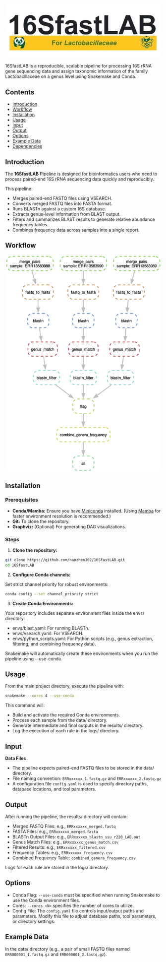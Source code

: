 ![Pipeline DAG](./docs/images/logo.jpg)

16SfastLAB is a reproducible, scalable pipeline for processing 16S rRNA gene sequencing data and assign taxonomic information of the family Lactobacillaceae on a genus level using Snakemake and Conda. 

## Contents

- [Introduction](#introduction)
- [Workflow](#workflow)
- [Installation](#installation)
- [Usage](#usage)
- [Input](#input)
- [Output](#output)
- [Options](#options)
- [Example Data](#example-data)
- [Dependencies](#dependencies)

## Introduction

The **16SfastLAB** Pipeline is designed for bioinformatics users who need to process paired-end 16S rRNA sequencing data quickly and reproducibly. 

This pipeline:
- Merges paired-end FASTQ files using VSEARCH.
- Converts merged FASTQ files into FASTA format.
- Runs BLASTn against a custom 16S database.
- Extracts genus-level information from BLAST output.
- Filters and summarizes BLAST results to generate relative abundance frequency tables.
- Combines frequency data across samples into a single report.

## Workflow

![Pipeline DAG](./docs/images/pipeline_dag.jpg)

## Installation

### Prerequisites

- **Conda/Mamba:** Ensure you have [Miniconda](https://docs.conda.io/en/latest/miniconda.html) installed. (Using [Mamba](https://mamba.readthedocs.io/en/latest/) for faster environment resolution is recommended.)
- **Git:** To clone the repository.
- **Graphviz:** (Optional) For generating DAG visualizations.

### Steps

1. **Clone the repository:**

```bash
git clone https://github.com/nanzhen102/16SfastLAB.git
cd 16SfastLAB
```

2.	**Configure Conda channels:**

Set strict channel priority for robust environments:

```bash
conda config --set channel_priority strict
```

3.	**Create Conda Environments:**

Your repository includes separate environment files inside the envs/ directory:

- envs/blast.yaml: For running BLASTn.
- envs/vsearch.yaml: For VSEARCH.
- envs/python_scripts.yaml: For Python scripts (e.g., genus extraction, filtering, and combining frequency data).

Snakemake will automatically create these environments when you run the pipeline using --use-conda.

## Usage

From the main project directory, execute the pipeline with:

```bash
snakemake --cores 4 --use-conda
```

This command will:

- Build and activate the required Conda environments.
- Process each sample from the data/ directory.
- Generate intermediate and final outputs in the results/ directory.
- Log the execution of each rule in the logs/ directory.


## Input

**Data Files**

- The pipeline expects paired-end FASTQ files to be stored in the data/ directory.
- File naming convention: `ERRxxxxxx_1.fastq.gz` and `ERRxxxxxx_2.fastq.gz`
- A configuration file `config.yaml` is used to specify directory paths, database locations, and tool parameters.

## Output

After running the pipeline, the results/ directory will contain:

- Merged FASTQ Files: e.g., `ERRxxxxxx_merged.fastq`
- FASTA Files: e.g., `ERRxxxxxx_merged.fasta`
- BLASTn Output Files: e.g., `ERRxxxxxx_blastn_ssu_r220_LAB.out`
- Genus Match Files: e.g., `ERRxxxxxx_genus_match.csv`
- Filtered Results: e.g., `ERRxxxxxx_filtered.csv`
- Frequency Tables: e.g., `ERRxxxxxx_frequency.csv`
- Combined Frequency Table: `combined_genera_frequency.csv`

Logs for each rule are stored in the logs/ directory.

## Options

- Conda Flag:
`--use-conda` must be specified when running Snakemake to use the Conda environment files.
- Cores:
`--cores <N>` specifies the number of cores to utilize.
- Config File:
The `config.yaml` file controls input/output paths and parameters. Modify this file to adjust database paths, tool parameters, or directory settings.

## Example Data

In the data/ directory (e.g., a pair of small FASTQ files named `ERR000001_1.fastq.gz` and `ERR000001_2.fastq.gz`).

